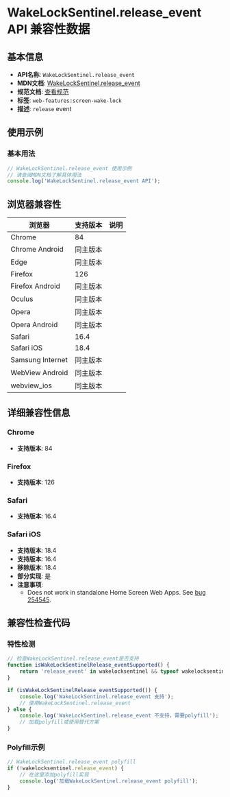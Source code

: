 # WakeLockSentinel.release_event API 兼容性数据

## 基本信息

- **API名称**: `WakeLockSentinel.release_event`
- **MDN文档**: [WakeLockSentinel.release_event](https://developer.mozilla.org/docs/Web/API/WakeLockSentinel/release_event)
- **规范文档**: [查看规范](https://w3c.github.io/screen-wake-lock/#the-onrelease-attribute)
- **标签**: `web-features:screen-wake-lock`
- **描述**: `release` event

## 使用示例

### 基本用法

```javascript
// WakeLockSentinel.release_event 使用示例
// 请查阅MDN文档了解具体用法
console.log('WakeLockSentinel.release_event API');
```

## 浏览器兼容性

| 浏览器 | 支持版本 | 说明 |
|--------|----------|------|
| Chrome | 84 |  |
| Chrome Android | 同主版本 |  |
| Edge | 同主版本 |  |
| Firefox | 126 |  |
| Firefox Android | 同主版本 |  |
| Oculus | 同主版本 |  |
| Opera | 同主版本 |  |
| Opera Android | 同主版本 |  |
| Safari | 16.4 |  |
| Safari iOS | 18.4 |  |
| Samsung Internet | 同主版本 |  |
| WebView Android | 同主版本 |  |
| webview_ios | 同主版本 |  |

## 详细兼容性信息

### Chrome

- **支持版本**: 84

### Firefox

- **支持版本**: 126

### Safari

- **支持版本**: 16.4

### Safari iOS

- **支持版本**: 18.4
- **支持版本**: 16.4
- **移除版本**: 18.4
- **部分实现**: 是
- **注意事项**:
  - Does not work in standalone Home Screen Web Apps. See [bug 254545](https://webkit.org/b/254545#c32).

## 兼容性检查代码

### 特性检测

```javascript
// 检查WakeLockSentinel.release_event是否支持
function isWakeLockSentinelRelease_eventSupported() {
    return 'release_event' in wakelocksentinel && typeof wakelocksentinel.release_event === 'function';
}

if (isWakeLockSentinelRelease_eventSupported()) {
    console.log('WakeLockSentinel.release_event 支持');
    // 使用WakeLockSentinel.release_event
} else {
    console.log('WakeLockSentinel.release_event 不支持，需要polyfill');
    // 加载polyfill或使用替代方案
}
```

### Polyfill示例

```javascript
// WakeLockSentinel.release_event polyfill
if (!wakelocksentinel.release_event) {
    // 在这里添加polyfill实现
    console.log('加载WakeLockSentinel.release_event polyfill');
}
```

